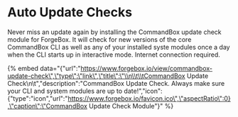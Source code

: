 # Auto Update Checks

Never miss an update again by installing the CommandBox update check module for ForgeBox. It will check for new versions of the core CommandBox CLI as well as any of your installed syste modules once a day when the CLI starts up in interactive mode. Internet connection required.

{% embed data="{\"url\":\"https://www.forgebox.io/view/commandbox-update-check\",\"type\":\"link\",\"title\":\"\\n\\t\\tCommandBox Update Check\\n\\t\",\"description\":\"CommandBox Update Check. Always make sure your CLI and system modules are up to date!\",\"icon\":{\"type\":\"icon\",\"url\":\"https://www.forgebox.io/favicon.ico\",\"aspectRatio\":0},\"caption\":\"CommandBox Update Check Module\"}" %}



